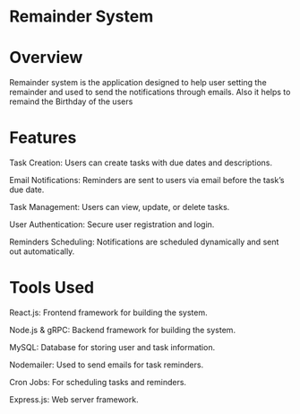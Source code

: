 # Remainder System

# Overview

Remainder system is the application designed to help user setting the remainder and used to send the notifications through emails. Also it helps to remaind the Birthday of the users

# Features 

Task Creation: Users can create tasks with due dates and descriptions.

Email Notifications: Reminders are sent to users via email before the task’s due date.

Task Management: Users can view, update, or delete tasks.

User Authentication: Secure user registration and login.

Reminders Scheduling: Notifications are scheduled dynamically and sent out automatically.


# Tools Used

React.js: Frontend framework for building the system.

Node.js & gRPC: Backend framework for building the system.

MySQL: Database for storing user and task information.

Nodemailer: Used to send emails for task reminders.

Cron Jobs: For scheduling tasks and reminders.

Express.js: Web server framework.

